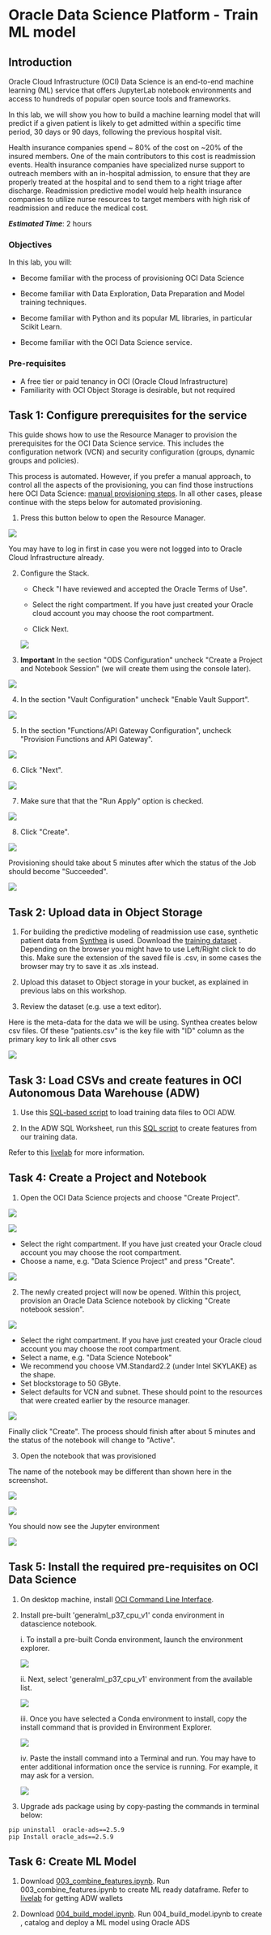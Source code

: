 # Oracle Data Science Platform - Train ML model

## Introduction 

Oracle Cloud Infrastructure (OCI) Data Science is an end-to-end machine learning (ML) service that offers JupyterLab notebook environments and access to hundreds of popular open source tools and frameworks.

In this lab, we will show you how to build a machine learning model that will predict if a given patient is likely to get admitted within a specific time period, 30 days or 90 days, following the previous hospital visit. 

Health insurance companies spend ~ 80% of the cost on ~20% of the insured members. One of the main contributors to this cost is readmission events. Health insurance companies have specialized nurse support to outreach members with an in-hospital admission, to ensure that they are properly treated at the hospital and to send them to a right triage after discharge. Readmission predictive model would help health insurance companies to utilize nurse resources to target members with high risk of readmission and reduce the medical cost.


***Estimated Time***: 2 hours

### Objectives

In this lab, you will:
- Become familiar with the process of provisioning OCI Data Science 

- Become familiar with Data Exploration, Data Preparation and Model training techniques.

- Become familiar with Python and its popular ML libraries, in particular Scikit Learn.

- Become familiar with the OCI Data Science service.


### Pre-requisites 

-	A free tier or paid tenancy in OCI (Oracle Cloud Infrastructure)
-	Familiarity with OCI Object Storage is desirable, but not required


## Task 1: Configure prerequisites for the service

This guide shows how to use the Resource Manager to provision the prerequisites for the OCI Data Science service. This includes the configuration network (VCN) and security configuration (groups, dynamic groups and policies).

This process is automated. However, if you prefer a manual approach, to control all the aspects of the provisioning, you can find those instructions here OCI Data Science: [manual provisioning steps](https://docs.cloud.oracle.com/en-us/iaas/data-science/data-science-tutorial/tutorial/get-started.htm#concept_tpd_33q_zkb). In all other cases, please continue with the steps below for automated provisioning.

1. Press this button below to open the Resource Manager. 

[![](images/deploy-to-oracle-cloud.svg " ")](https://cloud.oracle.com/resourcemanager/stacks/create?zipUrl=https://github.com/oracle-quickstart/oci-ods-orm/releases/download/1.0.6/oci-ods-orm-v1.0.6.zip)

You may have to log in first in case you were not logged into to Oracle Cloud Infrastructure already.


2. Configure the Stack.

    * Check "I have reviewed and accepted the Oracle Terms of Use".

    * Select the right compartment. If you have just created your Oracle cloud account you may choose the root compartment.

    * Click Next.

    ![](images/autostack.png " ")

3. **Important** In the section "ODS Configuration" uncheck "Create a Project and Notebook Session" (we will create them using the console later).

![](images/disable-ods-creation.png " ")

4. In the section "Vault Configuration" uncheck "Enable Vault Support".

![](images/newimage6.png " ")

5. In the section "Functions/API Gateway Configuration", uncheck "Provision Functions and API Gateway".

![](images/disablefunctions.png " ")

6. Click "Next".

![](images/newimage7.png " ")

7. Make sure that that the "Run Apply" option is checked.

![](images/autoapply.png " ")

8. Click "Create".

![](images/create.png " ")

Provisioning should take about 5 minutes after which the status of the Job should become "Succeeded".

![](images/job-succeeded.png " ")

## Task 2: Upload data in Object Storage 

1. For building the predictive modeling of readmission use case, synthetic patient data from [Synthea](https://github.com/synthetichealth/synthea) is used. Download the [training dataset](https://objectstorage.us-ashburn-1.oraclecloud.com/p/Pjoa0G84rC3DkMCY47qH5_rCMOsW8-KI0cNJQhMZhlg2QzC35xU0gb4ZzvXHC5vS/n/orasenatdpltintegration03/b/Synthea/o/csv2.zip) . Depending on the browser you might have to use Left/Right click to do this. Make sure the extension of the saved file is .csv, in some cases the browser may try to save it as .xls instead.

2. Upload this dataset to Object storage in your bucket, as explained in previous labs on this workshop. 

3. Review the dataset (e.g. use a text editor).

Here is the meta-data for the data we will be using. Synthea creates below csv files. Of these "patients.csv" is the key file with "ID" column as the primary key to link all other csvs

![](images/metadata.png " ")


## Task 3: Load CSVs and create features in OCI Autonomous Data Warehouse (ADW)

1. Use this [SQL-based script](https://objectstorage.us-ashburn-1.oraclecloud.com/p/XkSvrJfzo0BweQfgJp6RRVBnmCTY0ecaJfgxzT8TgRAvo1xFw-pxfd7riGU6VXZr/n/orasenatdpltintegration03/b/Synthea/o/001_load_tables.sql) to load training data files to OCI ADW. 

2. In the ADW SQL Worksheet, run this [SQL script](https://objectstorage.us-ashburn-1.oraclecloud.com/p/mMMkTw6PEDbnhLgKmGgWJU6C2-WKhcn0dVi5XK9NMRONjohuByDqTWIXdVu_IfiW/n/orasenatdpltintegration03/b/Synthea/o/002_create_features.sql) to create features from our training data. 

Refer to this [livelab](https://oracle.github.io/learning-library/data-management-library/autonomous-database/shared/workshops/freetier-indepth/?lab=adb-query) for more information. 


## Task 4: Create a Project and Notebook

1. Open the OCI Data Science projects and choose "Create Project".

![](images/open-ods.png " ")

![](images/create-project-1.png " ")

* Select the right compartment. If you have just created your Oracle cloud account you may choose the root compartment.
* Choose a name, e.g. "Data Science Project" and press "Create".

![](images/create-project-2.png " ")

2. The newly created project will now be opened. Within this project, provision an Oracle Data Science notebook by clicking "Create notebook session".

![](images/create-notebook-1.png " ")

* Select the right compartment. If you have just created your Oracle cloud account you may choose the root compartment.
* Select a name, e.g. "Data Science Notebook"
* We recommend you choose VM.Standard2.2 (under Intel SKYLAKE) as the shape.
* Set blockstorage to 50 GByte.
* Select defaults for VCN and subnet. These should point to the resources that were created earlier by the resource manager.

![](images/create-notebook-3.png " ")

Finally click "Create". The process should finish after about 5 minutes and the status of the notebook will change to "Active".

3. Open the notebook that was provisioned

The name of the notebook may be different than shown here in the screenshot.

![](images/open-notebook.png " ")

![](images/open-notebook2.png " ")

You should now see the Jupyter environment

![](images/notebook.png " ")


## Task 5: Install the required pre-requisites on OCI Data Science


1. On desktop machine, install [OCI Command Line Interface](https://docs.oracle.com/en-us/iaas/Content/API/SDKDocs/cliinstall.htm).

2. Install pre-built 'generalml_p37_cpu_v1' conda environment in datascience notebook. 

    i.  To install a pre-built Conda environment, launch the environment explorer.
    
    ![](images/env-explorer.png " ")

   ii.  Next, select 'generalml_p37_cpu_v1' environment from the available list.

    ![](images/general-ml.png " ")

   iii. Once you have selected a Conda environment to install, copy the install command that is provided in Environment Explorer.

   ![](images/install-conda.png " ")

   iv.  Paste the install command into a Terminal and run. You may have to enter additional information once the service is running. For example, it may ask for a version.

   ![](images/download-conda.png " ")

3. Upgrade ads package using by copy-pasting the commands in terminal below:

```
pip uninstall  oracle-ads==2.5.9
pip Install oracle_ads==2.5.9

```

## Task 6: Create ML Model

1. Download [003_combine_features.ipynb](https://objectstorage.us-ashburn-1.oraclecloud.com/p/91NbrFHdr8IAeLSEs7YsyCgk3xH-spjY-4z-J7uktOm2K9emM8Filh9f0zfN5Wmx/n/orasenatdpltintegration03/b/CareClinics-bucket/o/003_combine_features.ipynb). Run 003_combine_features.ipynb to create ML ready dataframe. Refer to [livelab](https://oracle.github.io/learning-library/data-management-library/autonomous-database/shared/workshops/freetier-indepth/?lab=adw-connection-wallet) for getting ADW wallets

2. Download [004_build_model.ipynb](https://objectstorage.us-ashburn-1.oraclecloud.com/p/GvsWfwwmCYRsnHLmjunWS2BInvFrV9njLw5MZYR1PR9SD73RU6yamkNqbM81ANcH/n/orasenatdpltintegration03/b/CareClinics-bucket/o/004_build_model.ipynb). Run 004_build_model.ipynb to create , catalog and deploy a ML model using Oracle ADS




